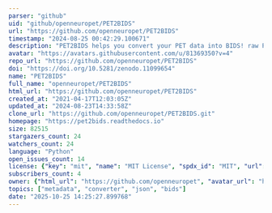 ```yaml
---
parser: "github"
uid: "github/openneuropet/PET2BIDS"
url: "https://github.com/openneuropet/PET2BIDS"
timestamp: "2024-08-25 00:42:29.100671"
description: "PET2BIDS helps you convert your PET data into BIDS! raw PET scanner files (e.g. ecat, dicom) and additional side files like .e.g excel sheets -- paper @JOSS  https://doi.org/10.21105/joss.06067"
avatar: "https://avatars.githubusercontent.com/u/81369350?v=4"
repo_url: "https://github.com/openneuropet/PET2BIDS"
doi: "https://doi.org/10.5281/zenodo.11099654"
name: "PET2BIDS"
full_name: "openneuropet/PET2BIDS"
html_url: "https://github.com/openneuropet/PET2BIDS"
created_at: "2021-04-17T12:03:05Z"
updated_at: "2024-08-23T14:33:58Z"
clone_url: "https://github.com/openneuropet/PET2BIDS.git"
homepage: "https://pet2bids.readthedocs.io"
size: 82515
stargazers_count: 24
watchers_count: 24
language: "Python"
open_issues_count: 14
license: {"key": "mit", "name": "MIT License", "spdx_id": "MIT", "url": "https://api.github.com/licenses/mit", "node_id": "MDc6TGljZW5zZTEz"}
subscribers_count: 4
owner: {"html_url": "https://github.com/openneuropet", "avatar_url": "https://avatars.githubusercontent.com/u/81369350?v=4", "login": "openneuropet", "type": "Organization"}
topics: ["metadata", "converter", "json", "bids"]
date: "2025-10-25 14:25:27.899768"
---
```

